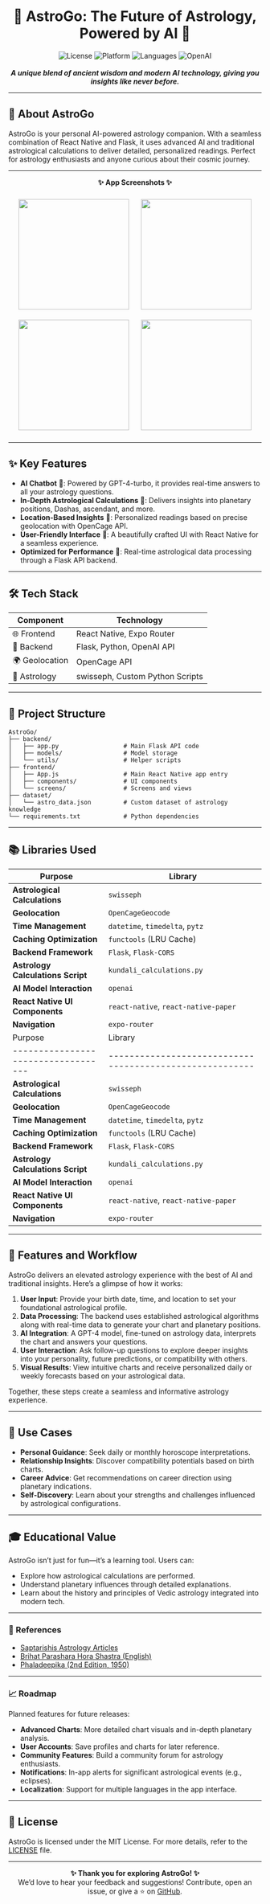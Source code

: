 <h1 align="center">🌌 AstroGo: The Future of Astrology, Powered by AI 🌌</h1>

<p align="center">
  <img src="https://img.shields.io/badge/License-MIT-blue.svg" alt="License">
  <img src="https://img.shields.io/badge/Platform-React%20Native%20|%20Flask-
green" alt="Platform">
  <img src="https://img.shields.io/badge/Language-JavaScript%20|%20Python-
yellow" alt="Languages">
  <img src="https://img.shields.io/badge/OpenAI-GPT--4o-purple" alt="OpenAI">
  <br><br>
  <strong><em>A unique blend of ancient wisdom and modern AI technology, giving 
you insights like never before.</em></strong>
</p>

---

## 🌠 About AstroGo

AstroGo is your personal AI-powered astrology companion. With a seamless 
combination of React Native and Flask, it uses advanced AI and traditional 
astrological calculations to deliver detailed, personalized readings. Perfect 
for astrology enthusiasts and anyone curious about their cosmic journey.

---

<p align="center">
  <strong>✨ App Screenshots ✨</strong>
</p>

<p align="center">
  <img src="https://github.com/AnshulJain2004/AstroGo/blob/main/Screenshot_20241113_114151_Expo%20Go.jpg" width="220" style="padding: 10px;">
  <img src="https://github.com/AnshulJain2004/AstroGo/blob/main/Screenshot_20241113_114209_Expo%20Go.jpg" width="220" style="padding: 10px;">
  
  <br>
  <img src="https://github.com/AnshulJain2004/AstroGo/blob/main/Screenshot_20241113_114226_Expo%20Go.jpg" width="220" style="padding: 10px;">
  <img src="https://github.com/AnshulJain2004/AstroGo/blob/main/Screenshot_20241113_114230_Expo%20Go.jpg" width="220" style="padding: 10px;">
</p>

---

## ✨ Key Features

- **AI Chatbot** 🤖: Powered by GPT-4-turbo, it provides real-time answers to all
 your astrology questions.
- **In-Depth Astrological Calculations** 🔮: Delivers insights into planetary 
positions, Dashas, ascendant, and more.
- **Location-Based Insights** 📍: Personalized readings based on precise 
geolocation with OpenCage API.
- **User-Friendly Interface** 🎨: A beautifully crafted UI with React Native for 
a seamless experience.
- **Optimized for Performance** 🚀: Real-time astrological data processing 
through a Flask API backend.

---

## 🛠️ Tech Stack

| Component       | Technology                    |
|-----------------|-------------------------------|
| 🌐 Frontend     | React Native, Expo Router     |
| 🔧 Backend      | Flask, Python, OpenAI API     |
| 🌍 Geolocation   | OpenCage API                  |
| 🔭 Astrology    | swisseph, Custom Python Scripts |

---

## 📂 Project Structure

```plaintext
AstroGo/
├── backend/                    
│   ├── app.py                  # Main Flask API code
│   ├── models/                 # Model storage
│   └── utils/                  # Helper scripts
├── frontend/                   
│   ├── App.js                  # Main React Native app entry
│   ├── components/             # UI components
│   └── screens/                # Screens and views
├── dataset/                    
│   └── astro_data.json         # Custom dataset of astrology knowledge
└── requirements.txt            # Python dependencies
```

---

## 📚 Libraries Used
 
 | Purpose                          | Library                                                |
 | -------------------------------- | ------------------------------------------------------ |
 | **Astrological Calculations**    | `swisseph`                                             |
 | **Geolocation**                  | `OpenCageGeocode`                                      |
 | **Time Management**              | `datetime`, `timedelta`, `pytz`                        |
 | **Caching Optimization**         | `functools` (LRU Cache)                                |
 | **Backend Framework**            | `Flask`, `Flask-CORS`                                  |
 | **Astrology Calculations Script**| `kundali_calculations.py`                              |
 | **AI Model Interaction**         | `openai`                                               |
 | **React Native UI Components**   | `react-native`, `react-native-paper`                   |
 | **Navigation**                   | `expo-router`                                          |
 | Purpose                           | Library                                                |
 |-----------------------------------|--------------------------------------------------------|
 | **Astrological Calculations**     | `swisseph`                                             |
 | **Geolocation**                   | `OpenCageGeocode`                                      |
 | **Time Management**               | `datetime`, `timedelta`, `pytz`                        |
 | **Caching Optimization**          | `functools` (LRU Cache)                                |
 | **Backend Framework**             | `Flask`, `Flask-CORS`                                  |
 | **Astrology Calculations Script** | `kundali_calculations.py`                              |
 | **AI Model Interaction**          | `openai`                                               |
 | **React Native UI Components**    | `react-native`, `react-native-paper`                   |
 | **Navigation**                    | `expo-router`                                          |
 
 ---

## 🌟 Features and Workflow

AstroGo delivers an elevated astrology experience with the best of AI and 
traditional insights. Here’s a glimpse of how it works:

1. **User Input**: Provide your birth date, time, and location to set your 
   foundational astrological profile.
2. **Data Processing**: The backend uses established astrological algorithms 
   along with real-time data to generate your chart and planetary positions.
3. **AI Integration**: A GPT-4 model, fine-tuned on astrology data, interprets the 
   chart and answers your questions.
4. **User Interaction**: Ask follow-up questions to explore deeper insights into 
   your personality, future predictions, or compatibility with others.
5. **Visual Results**: View intuitive charts and receive personalized daily or 
   weekly forecasts based on your astrological data.

Together, these steps create a seamless and informative astrology experience.

---

## 🎯 Use Cases

- **Personal Guidance**: Seek daily or monthly horoscope interpretations.  
- **Relationship Insights**: Discover compatibility potentials based on birth 
  charts.  
- **Career Advice**: Get recommendations on career direction using planetary 
  indications.  
- **Self-Discovery**: Learn about your strengths and challenges influenced by 
  astrological configurations.  

---

## 🎓 Educational Value

AstroGo isn’t just for fun—it’s a learning tool. Users can:

- Explore how astrological calculations are performed.
- Understand planetary influences through detailed explanations.
- Learn about the history and principles of Vedic astrology integrated into 
  modern tech.

---

### 🔗 References

- [Saptarishis Astrology Articles](https://saptarishisastrology.com/category/articles/)
- [Brihat Parashara Hora Shastra (English)](https://archive.org/details/BPHSEnglish)
- [Phaladeepika (2nd Edition, 1950)](https://archive.org/details/Phaladeepika2ndEd.1950ByVSubrahmanyaSastri)

---

### 📈 Roadmap

Planned features for future releases:

- **Advanced Charts**: More detailed chart visuals and in-depth planetary 
  analysis.
- **User Accounts**: Save profiles and charts for later reference.
- **Community Features**: Build a community forum for astrology enthusiasts.
- **Notifications**: In-app alerts for significant astrological events (e.g., 
  eclipses).
- **Localization**: Support for multiple languages in the app interface.

---

## 📝 License

AstroGo is licensed under the MIT License. For more details, refer to the 
[LICENSE](LICENSE) file.

---

<p align="center">
  <strong>✨ Thank you for exploring AstroGo! ✨</strong><br>
  We’d love to hear your feedback and suggestions! Contribute, open an issue, or
  give a ⭐️ on <a href="https://github.com/AnshulJain2004/AstroGo">GitHub</a>.
</p>
